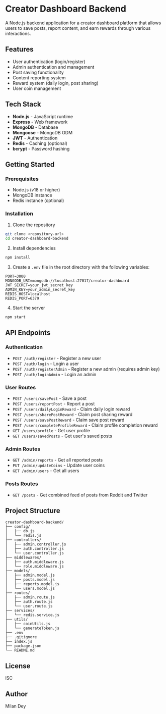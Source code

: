 # Creator Dashboard Backend

A Node.js backend application for a creator dashboard platform that allows users to save posts, report content, and earn rewards through various interactions.

## Features

- User authentication (login/register)
- Admin authentication and management
- Post saving functionality
- Content reporting system
- Reward system (daily login, post sharing)
- User coin management

## Tech Stack

- **Node.js** - JavaScript runtime
- **Express** - Web framework
- **MongoDB** - Database
- **Mongoose** - MongoDB ODM
- **JWT** - Authentication
- **Redis** - Caching (optional)
- **bcrypt** - Password hashing

## Getting Started

### Prerequisites

- Node.js (v18 or higher)
- MongoDB instance
- Redis instance (optional)

### Installation

1. Clone the repository
```bash
git clone <repository-url>
cd creator-dashboard-backend
```

2. Install dependencies
```bash
npm install
```

3. Create a `.env` file in the root directory with the following variables:
```
PORT=3000
MONGODB_URI=mongodb://localhost:27017/creator-dashboard
JWT_SECRET=your_jwt_secret_key
ADMIN_KEY=your_admin_secret_key
REDIS_HOST=localhost
REDIS_PORT=6379
```

4. Start the server
```bash
npm start
```

## API Endpoints

### Authentication
- `POST /auth/register` - Register a new user
- `POST /auth/login` - Login a user
- `POST /auth/registerAdmin` - Register a new admin (requires admin key)
- `POST /auth/loginAdmin` - Login an admin

### User Routes
- `POST /users/savePost` - Save a post
- `POST /users/reportPost` - Report a post
- `POST /users/dailyLoginReward` - Claim daily login reward
- `POST /users/sharePostReward` - Claim post sharing reward
- `POST /users/savePostReward` - Claim save post reward
- `POST /users/completeProfileReward` - Claim profile completion reward
- `GET /users/profile` - Get user profile
- `GET /users/savedPosts` - Get user's saved posts

### Admin Routes
- `GET /admin/reports` - Get all reported posts
- `PUT /admin/updateCoins` - Update user coins
- `GET /admin/users` - Get all users

### Posts Routes
- `GET /posts` - Get combined feed of posts from Reddit and Twitter

## Project Structure

```
creator-dashboard-backend/
├── config/
│   ├── db.js
│   └── redis.js
├── controllers/
│   ├── admin.controller.js
│   ├── auth.controller.js
│   └── user.controller.js
├── middlewares/
│   ├── auth.middleware.js
│   └── role.middleware.js
├── models/
│   ├── admin.model.js
│   ├── posts.model.js
│   ├── reports.model.js
│   └── users.model.js
├── routes/
│   ├── admin.route.js
│   ├── auth.route.js
│   └── user.route.js
├── services/
│   └── redis.service.js
├── utils/
│   ├── coinUtils.js
│   └── generateToken.js
├── .env
├── .gitignore
├── index.js
├── package.json
└── README.md
```

## License

ISC

## Author

Milan Dey

